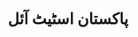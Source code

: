 ---
title: "پاکستان اسٹیٹ آئل"
url: /abbottabad/pkhstn-sttytt-ay-l-murree-road/
shop: convenience
---